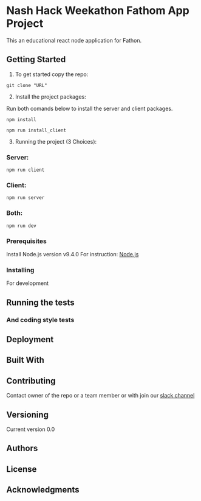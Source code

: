 # Nash Hack Weekathon Fathom App Project

This an educational react node application for Fathon.  

## Getting Started

1. To get started copy the repo:
```node
git clone "URL"
``` 
2. Install the project packages:

Run both comands below to install the server and client packages.
```node 
npm install
```
```node
npm run install_client
``` 
3. Running the project (3 Choices):
### Server: 
```node 
npm run client
```
### Client: 
```node 
npm run server
```
### Both: 
```node 
npm run dev
```

### Prerequisites

Install Node.js version v9.4.0
For instruction: [Node.js](https://nodejs.org/)

### Installing

For development

## Running the tests

### And coding style tests

## Deployment

## Built With

## Contributing

Contact owner of the repo or a team member or with join our [slack channel](https://fathompbc.slack.com/)

## Versioning

Current version 0.0

## Authors

## License

## Acknowledgments

